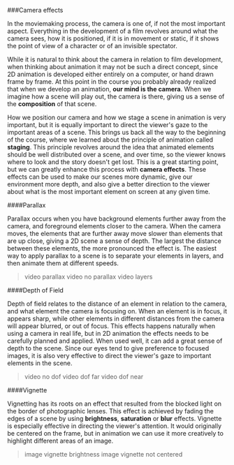 ###Camera effects

In the moviemaking process, the camera is one of, if not the most important aspect. Everything in the development of a film revolves around what the camera sees, how it is positioned, if it is in movement or static, if it shows the point of view of a character or of an invisible spectator.

While it is natural to think about the camera in relation to film development, when thinking about animation it may not be such a direct concept, since 2D animation is developed either entirely on a computer, or hand drawn frame by frame. At this point in the course you probably already realized that when we develop an animation, **our mind is the camera**. When we imagine how a scene will play out, the camera is there, giving us a sense of the **composition** of that scene.

How we position our camera and how we stage a scene in animation is very important, but it is equally important to direct the viewer's gaze to the important areas of a scene. This brings us back all the way to the beginning of the course, where we learned about the principle of animation called **staging**. This principle revolves around the idea that animated elements should be well distributed over a scene, and over time, so the viewer knows where to look and the story doesn't get lost. This is a great starting point, but we can greatly enhance this process with **camera effects**. These effects can be used to make our scenes more dynamic, give our environment more depth, and also give a better direction to the viewer about what is the most important element on screen at any given time.

####Parallax

Parallax occurs when you have background elements further away from the camera, and foreground elements closer to the camera. When the camera moves, the elements that are further away move slower than elements that are up close, giving a 2D scene a sense of depth. The largest the distance between these elements, the more pronounced the effect is. The easiest way to apply parallax to a scene is to separate your elements in layers, and then animate them at different speeds.

>video parallax
>video no parallax
>video layers


####Depth of Field

Depth of field relates to the distance of an element in relation to the camera, and what element the camera is focusing on. When an element is in focus, it appears sharp, while other elements in different distances from the camera will appear blurred, or out of focus. This effects happens naturally when using a camera in real life, but in 2D animation the effects needs to be carefully planned and applied. When used well, it can add a great sense of depth to the scene. Since our eyes tend to give preference to focused images, it is also very effective to direct the viewer's gaze to important elements in the scene.

>video no dof
>video dof far
>video dof near

####Vignette

Vignetting has its roots on an effect that resulted from the blocked light on the border of photographic lenses. This effect is achieved by fading the edges of a scene by using **brightness**, **saturation** or **blur** effects. Vignette is especially effective in directing the viewer's attention. It would originally be centered on the frame, but in animation we can use it more creatively to highlight different areas of an image.

>image vignette brightness
>image vignette not centered 


